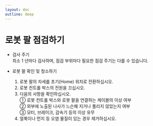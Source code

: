 ```yaml
---
layout: doc
outline: deep
---
```


# 로봇 팔 점검하기

- 검사 주기<br>
  최소 1 년마다 검사하며, 점검 부위마다 필요한 점검 주기는 다를 수 있습니다.

- 로봇 팔 확인 및 청소하기<br>
  1. 로봇 팔의 자세를 초기(Home) 위치로 전환하십시오.
  2. 로봇 컨트롤 박스의 전원을 끄십시오.
  3. 다음의 사항을 확인하십시오.<br>
     ① 로봇 컨트롤 박스와 로봇 팔을 연결하는 케이블의 이상 여부<br>
     ② 외부에 노출된 나사가 느슨해 지거나 풀리지 않았는지 여부<br>
     ③ 모터, 브레이크, 감속기 등의 이상 유무
  4. 얼룩이나 먼지 등 오염 물질이 있는 경우 제거하십시오.
